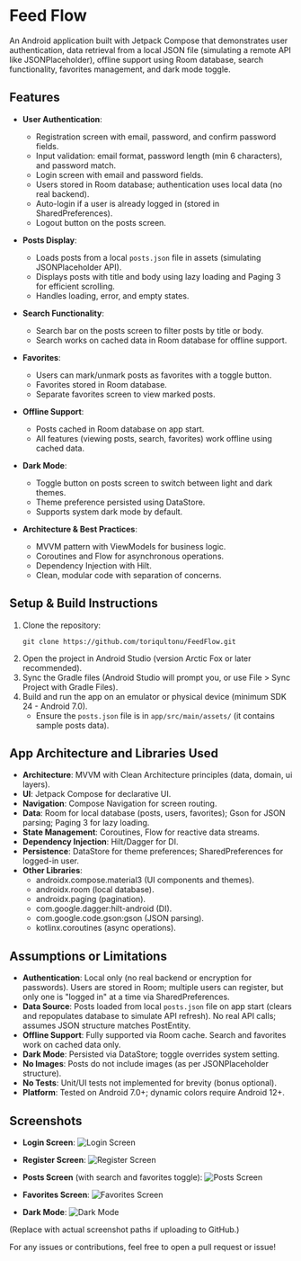 # Feed Flow

An Android application built with Jetpack Compose that demonstrates user authentication, data retrieval from a local JSON file (simulating a remote API like JSONPlaceholder), offline support using Room database, search functionality, favorites management, and dark mode toggle.

## Features
- **User Authentication**:
  - Registration screen with email, password, and confirm password fields.
  - Input validation: email format, password length (min 6 characters), and password match.
  - Login screen with email and password fields.
  - Users stored in Room database; authentication uses local data (no real backend).
  - Auto-login if a user is already logged in (stored in SharedPreferences).
  - Logout button on the posts screen.

- **Posts Display**:
  - Loads posts from a local `posts.json` file in assets (simulating JSONPlaceholder API).
  - Displays posts with title and body using lazy loading and Paging 3 for efficient scrolling.
  - Handles loading, error, and empty states.

- **Search Functionality**:
  - Search bar on the posts screen to filter posts by title or body.
  - Search works on cached data in Room database for offline support.

- **Favorites**:
  - Users can mark/unmark posts as favorites with a toggle button.
  - Favorites stored in Room database.
  - Separate favorites screen to view marked posts.

- **Offline Support**:
  - Posts cached in Room database on app start.
  - All features (viewing posts, search, favorites) work offline using cached data.

- **Dark Mode**:
  - Toggle button on posts screen to switch between light and dark themes.
  - Theme preference persisted using DataStore.
  - Supports system dark mode by default.

- **Architecture & Best Practices**:
  - MVVM pattern with ViewModels for business logic.
  - Coroutines and Flow for asynchronous operations.
  - Dependency Injection with Hilt.
  - Clean, modular code with separation of concerns.

## Setup & Build Instructions
1. Clone the repository:
   ```
   git clone https://github.com/toriqultonu/FeedFlow.git
   ```
2. Open the project in Android Studio (version Arctic Fox or later recommended).
3. Sync the Gradle files (Android Studio will prompt you, or use File > Sync Project with Gradle Files).
4. Build and run the app on an emulator or physical device (minimum SDK 24 - Android 7.0).
   - Ensure the `posts.json` file is in `app/src/main/assets/` (it contains sample posts data).

## App Architecture and Libraries Used
- **Architecture**: MVVM with Clean Architecture principles (data, domain, ui layers).
- **UI**: Jetpack Compose for declarative UI.
- **Navigation**: Compose Navigation for screen routing.
- **Data**: Room for local database (posts, users, favorites); Gson for JSON parsing; Paging 3 for lazy loading.
- **State Management**: Coroutines, Flow for reactive data streams.
- **Dependency Injection**: Hilt/Dagger for DI.
- **Persistence**: DataStore for theme preferences; SharedPreferences for logged-in user.
- **Other Libraries**:
  - androidx.compose.material3 (UI components and themes).
  - androidx.room (local database).
  - androidx.paging (pagination).
  - com.google.dagger:hilt-android (DI).
  - com.google.code.gson:gson (JSON parsing).
  - kotlinx.coroutines (async operations).

## Assumptions or Limitations
- **Authentication**: Local only (no real backend or encryption for passwords). Users are stored in Room; multiple users can register, but only one is "logged in" at a time via SharedPreferences.
- **Data Source**: Posts loaded from local `posts.json` file on app start (clears and repopulates database to simulate API refresh). No real API calls; assumes JSON structure matches PostEntity.
- **Offline Support**: Fully supported via Room cache. Search and favorites work on cached data only.
- **Dark Mode**: Persisted via DataStore; toggle overrides system setting.
- **No Images**: Posts do not include images (as per JSONPlaceholder structure).
- **No Tests**: Unit/UI tests not implemented for brevity (bonus optional).
- **Platform**: Tested on Android 7.0+; dynamic colors require Android 12+.

## Screenshots
- **Login Screen**:
  ![Login Screen](screenshots/login.png)

- **Register Screen**:
  ![Register Screen](screenshots/register.png)

- **Posts Screen** (with search and favorites toggle):
  ![Posts Screen](screenshots/posts.png)

- **Favorites Screen**:
  ![Favorites Screen](screenshots/favorites.png)

- **Dark Mode**:
  ![Dark Mode](screenshots/dark_mode.png)

(Replace with actual screenshot paths if uploading to GitHub.)

For any issues or contributions, feel free to open a pull request or issue!
